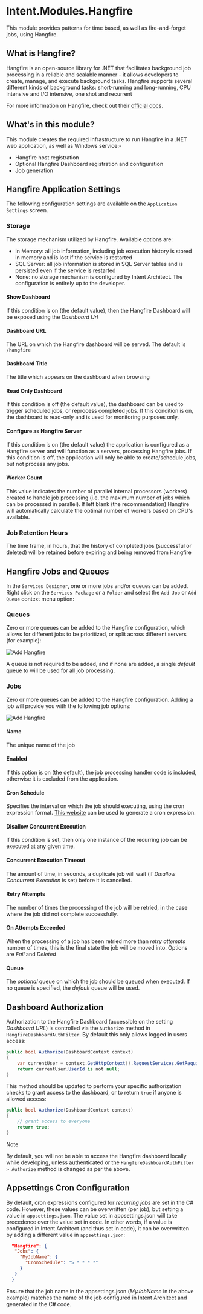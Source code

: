 # Intent.Modules.Hangfire

This module provides patterns for time based, as well as fire-and-forget jobs, using Hangfire.

## What is Hangfire?

Hangfire is an open-source library for .NET that facilitates background job processing in a reliable and scalable manner - it allows developers to create, manage, and execute background tasks. Hangfire supports several different kinds of background tasks: short-running and long-running, CPU intensive and I/O intensive, one shot and recurrent

For more information on Hangfire, check out their [official docs](https://www.hangfire.io/).

## What's in this module?

This module creates the required infrastructure to run Hangfire in a .NET web application, as well as Windows service:-

* Hangfire host registration
* Optional Hangfire Dashboard registration and configuration
* Job generation

## Hangfire Application Settings

The following configuration settings are available on the `Application Settings` screen.

### Storage

The storage mechanism utilized by Hangfire. Available options are:

* In Memory: all job information, including job execution history is stored in memory and is lost if the service is restarted
* SQL Server: all job information is stored in SQL Server tables and is persisted even if the service is restarted
* None: no storage mechanism is configured by Intent Architect. The configuration is entirely up to the developer.

#### Show Dashboard

If this condition is on (the default value), then the Hangfire Dashboard will be exposed using the _Dashboard Url_

#### Dashboard URL

The URL on which the Hangfire dashboard will be served. The default is `/hangfire`

#### Dashboard Title

The title which appears on the dashboard when browsing

#### Read Only Dashboard

If this condition is off (the default value), the dashboard can be used to trigger scheduled jobs, or reprocess completed jobs. If this condition is on, the dashboard is read-only and is used for monitoring purposes only.

#### Configure as Hangfire Server

If this condition is on (the default value) the application is configured as a Hangfire server and will function as a servers, processing Hangfire jobs. If this condition is off, the application will only be able to create/schedule jobs, but not process any jobs.

#### Worker Count

This value indicates the number of parallel internal processors (workers) created to handle job processing (i.e. the maximum number of jobs which can be processed in parallel). If left blank (the recommendation) Hangfire will automatically calculate the optimal number of workers based on CPU's available.

### Job Retention Hours

The time frame, in hours, that the history of completed jobs (successful or deleted) will be retained before expiring and being removed from Hangfire

## Hangfire Jobs and Queues

In the `Services Designer`, one or more jobs and/or queues can be added. Right click on the `Services Package` or a `Folder` and select the `Add Job` or `Add Queue` context menu option:

### Queues

Zero or more queues can be added to the Hangfire configuration, which allows for different jobs to be prioritized, or split across different servers (for example):

![Add Hangfire](./docs/images/hangfire-queue-configuration.png)

A queue is not required to be added, and if none are added, a single _default_ queue to will be used for all job processing.

### Jobs

Zero or more queues can be added to the Hangfire configuration. Adding a job will provide you with the following job options:

![Add Hangfire](./docs/images/hangfire-job-configuration.png)

#### Name

The unique name of the job

#### Enabled

If this option is on (the default), the job processing handler code is included, otherwise it is excluded from the application.

#### Cron Schedule

Specifies the interval on which the job should executing, using the cron expression format. [This website](https://crontab.guru/) can be used to generate a cron expression.

#### Disallow Concurrent Execution

If this condition is set, then only one instance of the recurring job can be executed at any given time.

#### Concurrent Execution Timeout

The amount of time, in seconds, a duplicate job will wait (if _Disallow Concurrent Execution_ is set) before it is cancelled.

#### Retry Attempts

The number of times the processing of the job will be retried, in the case where the job did not complete successfully.

#### On Attempts Exceeded

When the processing of a job has been retried more than _retry attempts_ number of times, this is the final state the job will be moved into. Options are _Fail_ and _Deleted_

#### Queue

The _optional_ queue on which the job should be queued when executed. If no queue is specified, the _default_ queue will be used.

## Dashboard Authorization

Authorization to the Hangfire Dashboard (accessible on the setting _Dashboard URL_) is controlled via the `Authorize` method in `HangfireDashboardAuthFilter`. By default this only allows logged in users access:

``` csharp
public bool Authorize(DashboardContext context)
{
    var currentUser = context.GetHttpContext().RequestServices.GetRequiredService<ICurrentUserService>();
    return currentUser.UserId is not null;
}
```

This method should be updated to perform your specific authorization checks to grant access to the dashboard, or to return `true` if anyone is allowed access:

``` csharp
public bool Authorize(DashboardContext context)
{
    // grant access to everyone
    return true;
}
```

> [!NOTE]  
> By default, you will not be able to access the Hangfire dashboard locally while developing, unless authenticated or the `HangfireDashboardAuthFilter > Authorize` method is changed as per the above.

## Appsettings Cron Configuration

By default, cron expressions configured for _recurring jobs_ are set in the C# code. However, these values can be overwritten (per job), but setting a value in `appsettings.json`. The value set in appsettings.json will take precedence over the value set in code. In other words, if a value is configured in Intent Architect (and thus set in code), it can be overwritten by adding a different value in `appsettings.json`:

``` json
  "Hangfire": {
   "Jobs": {
     "MyJobName": {
       "CronSchedule": "5 * * * *"
     }
   }
  }
```

Ensure that the job name in the appsettings.json (_MyJobName_ in the above example) matches the name of the job configured in Intent Architect and generated in the C# code.
